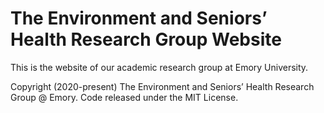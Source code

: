 # The Environment and Seniors’ Health Research Group Website

This is the website of our academic research group at Emory University. 

Copyright (2020-present) The Environment and Seniors’ Health Research Group @ Emory. Code released under the MIT License.
